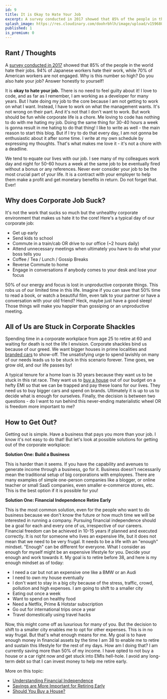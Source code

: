 ```yaml
---
id: 9
title: It is Okay to Hate Your Job
excerpt: A survey conducted in 2017 showed that 85% of the people in the world hate their jobs. 94% of Japanese workers hate their work, while 70% of American workers are not engaged. Why is this number so high? Do you also hate your job? Answer honestly to yourself!
splash_image: https://res.cloudinary.com/doohrbhlh/image/upload/v1596800498/virajkhatavkar.com/9-it-is-okay-to-hate-your-job-1.jpg
published: 1
is_premium: 0
---
```


## Rant / Thoughts

A [survey conducted in 2017](https://news.gallup.com/opinion/chairman/212045/world-broken-workplace.aspx?g_source=position1&g_medium=related&g_campaign=tiles) showed that 85% of the people in the world hate their jobs. 94% of Japanese workers hate their work, while 70% of American workers are not engaged. Why is this number so high? Do you also hate your job? Answer honestly to yourself!

It is **okay to hate your job.** There is no need to feel guilty about it! I love to code, and as far as I remember, I am working as a developer for many years. But I hate doing my job to the core because I am not getting to work on what I want. Instead, I have to work on what the management wants. It's not wrong on their part. And it's not that I don't want to work. But work should be fun while corporate life is a chore. Me loving to code has nothing to do with me hating my job. Doing the same thing for 30-40 hours a week is gonna result in me hating to do that thing! I like to write as well - the main reason to start this blog. But if I try to do that every day, I am not gonna be enthusiastic about it after some time. I write at my own schedule by expressing my thoughts. That's what makes me love it - it's not a chore with a deadline.

We tend to equate our lives with our job. I see many of my colleagues work day and night for 50-60 hours a week at the same job to be eventually fired without a bonus or any references. Never ever consider your job to be the most crucial part of your life. It is a contract with your employer to help them make a profit and get monetary benefits in return. Do not forget that. Ever!

## Why does Corporate Job Suck?

It's not the work that sucks so much but the unhealthy corporate environment that makes us hate it to the core! Here's a typical day of our corporate job:

- Get up early
- Send kids to school
- Commute in a train/cab OR drive to our office (~2 hours daily)
- Attend unnecessary meetings when ultimately you have to do what your boss tells you
- Coffee / Tea / Lunch / Gossip Breaks
- Reverse Commute to home
- Engage in conversations if anybody comes to your desk and lose your focus

50% of our energy and focus is lost in unproductive corporate things. This robs us of our limited time in this life. Imagine if you can save that 50% time to read a book, or watch a beautiful film, even talk to your partner or have a conversation with your old friend? Heck, maybe just have a good sleep! Those things will make you happier than gossiping or an unproductive meeting.

## All of Us are Stuck in Corporate Shackles

Spending time in a corporate workplace from age 25 to retire at 60 and waiting for death is not the life I envision. Corporate shackles bind us because of our greed. We want bigger houses in prime localities and [branded cars](https://virajkhatavkar.com/5-dont-buy-depreciating-assets) to show-off. The unsatisfying urge to spend lavishly on many of our needs leads us to be stuck in this scenario forever. Time goes, we grow old, and our life passes by!

A typical tenure for a home loan is 30 years because they want us to be stuck in this rat race. They want us to [buy a house](https://virajkhatavkar.com/3-should-you-buy-a-house) out of our budget on a hefty EMI so that we can be trapped and pay these loans for our lives. They need us to buy bigger cars and spend on brands. Ultimately it is up to us to decide what is enough for ourselves. Finally, the decision is between two questions - do I want to run behind this never-ending materialistic wheel OR is freedom more important to me?

## How to Get Out?

Getting out is simple. Have a business that pays you more than your job. I know it's not easy to do that! But let's look at possible solutions for getting out of the corporate workplace:

**Solution One: Build a Business** 

This is harder than it seems. If you have the capability and avenues to generate income through a business, go for it. Business doesn't necessarily mean the traditional setup of big corporations with employees. There are many examples of simple one-person companies like a blogger, or online teacher or small SaaS companies, even smaller e-commerce stores, etc. This is the best option if it is possible for you!

**Solution One: Financial Independence Retire Early** 

This is the most common solution, even for the people who want to do business because we don't know the future or how much time we will be interested in running a company. Pursuing financial independence should be a goal for each and every one of us, irrespective of our careers. Financial freedom can be achieved in 10-15 years if planned and executed correctly. It is not for someone who lives an expensive life, but it does not mean that we need to be very frugal. It needs to be a life with an "enough" mindset. "Enough" can be different for everyone. What I consider as enough for myself might be an expensive lifestyle for you. Decide your enough and work towards it. My goal is to retire before 38, and here is my enough mindset as of today:

- I need a car but not an expensive one like a BMW or an Audi
- I need to own my house eventually
- I don't want to stay in a big city because of the stress, traffic, crowd, pollution and high expenses. I am going to shift to a smaller city
- Eating out once a week
- Want to spend on healthy food
- Need a Netflix, Prime & Hotstar subscription
- Go out for international trips once a year
- Travel domestically using travel hacks

Now, this might come off as luxurious for many of you. But the decision to shift to a smaller city enables me to opt for other expenses. This is in no way frugal. But that's what enough means for me. My goal is to have enough money in financial assets by the time I am 38 to enable me to retire and sustain this lifestyle for the rest of my days. How am I doing that? I am currently saving more than 50% of my income. I have opted to not buy a house or a car right now and get stuck into EMIs hell-hole. I avoid any long-term debt so that I can invest money to help me retire early.

More on this topic:

- [Understanding Financial Independence](https://virajkhatavkar.com/1-understanding-the-fire-movement)
- [Savings are More Important for Retiring Early](https://virajkhatavkar.com/2-you-want-to-retire-early-savings-are-more-important-than-investment-returns)
- [Should You Buy a House?](https://virajkhatavkar.com/3-should-you-buy-a-house)